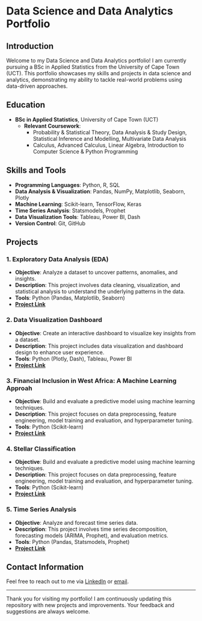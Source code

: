 # Data Science and Data Analytics Portfolio

## Introduction
Welcome to my Data Science and Data Analytics portfolio! I am currently pursuing a BSc in Applied Statistics from the University of Cape Town (UCT). This portfolio showcases my skills and projects in data science and analytics, demonstrating my ability to tackle real-world problems using data-driven approaches.

## Education
- **BSc in Applied Statistics**, University of Cape Town (UCT)
  - **Relevant Coursework**: 
    - Probability & Statistical Theory, Data Analysis & Study Design, Statistical Inference and Modelling, Multivariate Data Analysis
    - Calculus, Advanced Calculus, Linear Algebra, Introduction to Computer Science & Python Programming

## Skills and Tools
- **Programming Languages**: Python, R, SQL
- **Data Analysis & Visualization**: Pandas, NumPy, Matplotlib, Seaborn, Plotly
- **Machine Learning**: Scikit-learn, TensorFlow, Keras
- **Time Series Analysis**: Statsmodels, Prophet
- **Data Visualization Tools**: Tableau, Power BI, Dash
- **Version Control**: Git, GitHub

## Projects
### 1. Exploratory Data Analysis (EDA)
- **Objective**: Analyze a dataset to uncover patterns, anomalies, and insights.
- **Description**: This project involves data cleaning, visualization, and statistical analysis to understand the underlying patterns in the data.
- **Tools**: Python (Pandas, Matplotlib, Seaborn)
- **[Project Link](./EDA%20Project)**

### 2. Data Visualization Dashboard
- **Objective**: Create an interactive dashboard to visualize key insights from a dataset.
- **Description**: This project includes data visualization and dashboard design to enhance user experience.
- **Tools**: Python (Plotly, Dash), Tableau, Power BI
- **[Project Link](./Data%20Visualization%20Dashboard%20Project)**

### 3. Financial Inclusion in West Africa: A Machine Learning Approah
- **Objective**: Build and evaluate a predictive model using machine learning techniques.
- **Description**: This project focuses on data preprocessing, feature engineering, model training and evaluation, and hyperparameter tuning.
- **Tools**: Python (Scikit-learn)
- **[Project Link](./ML%20Project%20-%20Financial%20Access%20in%20West%20Africa:%20A%20Machine%20Learning%20Approach)**

### 4. Stellar Classification
- **Objective**: Build and evaluate a predictive model using machine learning techniques.
- **Description**: This project focuses on data preprocessing, feature engineering, model training and evaluation, and hyperparameter tuning.
- **Tools**: Python (Scikit-learn)
- **[Project Link](ML%20Project%20-%20Stellar%20Classification)**
  
### 5. Time Series Analysis
- **Objective**: Analyze and forecast time series data.
- **Description**: This project involves time series decomposition, forecasting models (ARIMA, Prophet), and evaluation metrics.
- **Tools**: Python (Pandas, Statsmodels, Prophet)
- **[Project Link](#)**




## Contact Information
Feel free to reach out to me via [LinkedIn](https://www.linkedin.com/in/sivuyiso-mvani) or [email](mailto:sivuyisomvani@gmail.com).



---

Thank you for visiting my portfolio! I am continuously updating this repository with new projects and improvements. Your feedback and suggestions are always welcome.

